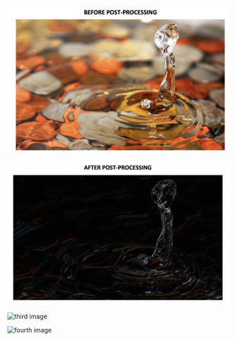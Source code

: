 ![first image](assets/1.png)

![second image](assets/1.1.png)

![third image](assets/2.png)

![fourth image](assets/2.2.png)